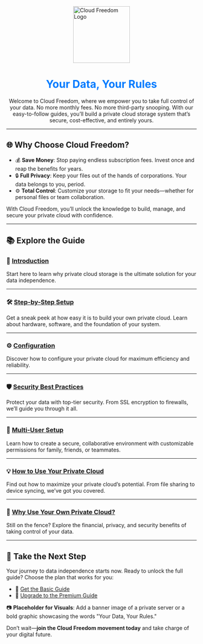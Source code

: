 <link rel="apple-touch-icon" sizes="180x180" href="/assets/icons/apple-touch-icon.png">
<link rel="icon" type="image/png" sizes="32x32" href="/assets/icons/favicon-32x32.png">
<link rel="icon" type="image/png" sizes="16x16" href="/assets/icons/favicon-16x16.png">
<link rel="manifest" href="/assets/icons/site.webmanifest">
<link rel="shortcut icon" href="/assets/icons/favicon.ico">
<img src="/assets/icons/logo1.png" alt="Cloud Freedom Logo" style="width: 150px; display: block; margin: 0 auto;">

<h1 style="text-align: center; color: #007BFF;">Your Data, Your Rules</h1>

<p style="text-align: center;">
Welcome to Cloud Freedom, where we empower you to take full control of your data.  
No more monthly fees. No more third-party snooping. With our easy-to-follow guides, you’ll build a private cloud storage system that’s secure, cost-effective, and entirely yours.
</p>

---

## 🌐 Why Choose Cloud Freedom?

- 💰 **Save Money**: Stop paying endless subscription fees. Invest once and reap the benefits for years.  
- 🔒 **Full Privacy**: Keep your files out of the hands of corporations. Your data belongs to you, period.  
- ⚙️ **Total Control**: Customize your storage to fit your needs—whether for personal files or team collaboration.

With Cloud Freedom, you’ll unlock the knowledge to build, manage, and secure your private cloud with confidence.

---

## 📚 Explore the Guide

### 🔖 [Introduction](introduction.md)  
Start here to learn why private cloud storage is the ultimate solution for your data independence.

---

### 🛠️ [Step-by-Step Setup](setup.md)  
Get a sneak peek at how easy it is to build your own private cloud. Learn about hardware, software, and the foundation of your system.

---

### ⚙️ [Configuration](configuration.md)  
Discover how to configure your private cloud for maximum efficiency and reliability.

---

### 🛡️ [Security Best Practices](security-best-practices.md)  
Protect your data with top-tier security. From SSL encryption to firewalls, we’ll guide you through it all.

---

### 👥 [Multi-User Setup](multi-user-setup.md)  
Learn how to create a secure, collaborative environment with customizable permissions for family, friends, or teammates.

---

### 💡 [How to Use Your Private Cloud](how-to-use.md)  
Find out how to maximize your private cloud’s potential. From file sharing to device syncing, we’ve got you covered.

---

### 🤔 [Why Use Your Own Private Cloud?](why-use-your-own-cloud.md)  
Still on the fence? Explore the financial, privacy, and security benefits of taking control of your data.

---

## 🚀 Take the Next Step

Your journey to data independence starts now. Ready to unlock the full guide? Choose the plan that works for you:

- 📖 [Get the Basic Guide](#)  
- 💎 [Upgrade to the Premium Guide](#)

📷 **Placeholder for Visuals**: Add a banner image of a private server or a bold graphic showcasing the words "Your Data, Your Rules."

Don’t wait—**join the Cloud Freedom movement today** and take charge of your digital future.
